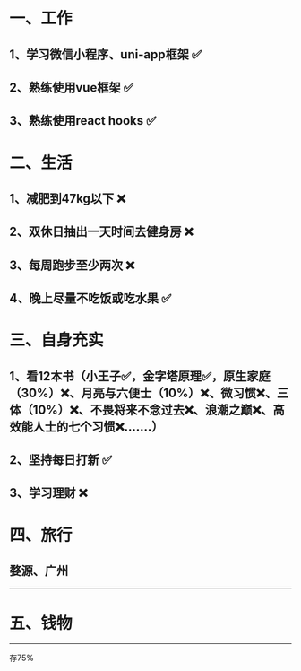 一、工作
====
1、学习微信小程序、uni-app框架 ✅
----
2、熟练使用vue框架 ✅
----
3、熟练使用react hooks ✅
----
二、生活
====
1、减肥到47kg以下 ❌
----
2、双休日抽出一天时间去健身房 ❌
----
3、每周跑步至少两次 ❌
----
4、晚上尽量不吃饭或吃水果 ✅
----
三、自身充实
====
1、看12本书（小王子✅，金字塔原理✅，原生家庭（30%）❌、月亮与六便士（10%）❌、微习惯❌、三体（10%）❌、不畏将来不念过去❌、浪潮之巅❌、高效能人士的七个习惯❌.......）
----
2、坚持每日打新 ✅
----
3、学习理财 ❌
----
四、旅行
====
婺源、广州
----
----
五、钱物
====
----
存75%


  

